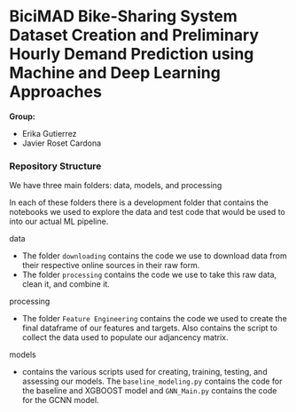 # BiciMAD Bike-Sharing System Dataset Creation and Preliminary Hourly Demand Prediction using Machine and Deep Learning Approaches

**Group:**

- Erika Gutierrez
- Javier Roset Cardona


### Repository Structure 

We have three main folders: data, models, and processing

In each of these folders there is a development folder that contains the notebooks we used to explore the data and test code that would be used to into our actual ML pipeline. 


data
- The folder `downloading` contains the code we use to download data from their respective online sources in their raw form.
- The folder `processing` contains the code we use to take this raw data, clean it, and combine it.

processing
- The folder `Feature Engineering` contains the code we used to create the final dataframe of our features and targets. Also contains the script to collect the data used to populate our adjancency matrix. 

models
- contains the various scripts used for creating, training, testing, and assessing our models. The `baseline_modeling.py` contains the code for the baseline and XGBOOST model and `GNN_Main.py` contains the code for the GCNN model. 


